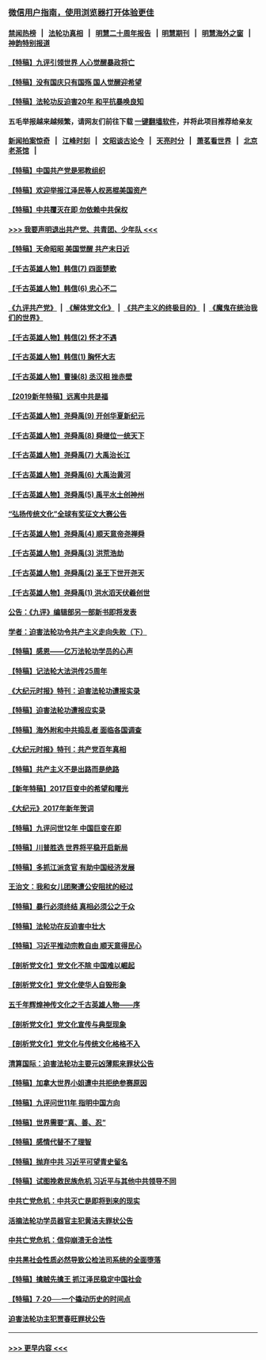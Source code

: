 ### [微信用户指南，使用浏览器打开体验更佳](https://github.com/gfw-breaker/banned-news1/blob/master/indexes/wechat-guide.md?t=0)
#### [禁闻热榜](热点新闻.md?t=0)  &nbsp;&nbsp;|&nbsp;&nbsp; [法轮功真相](https://github.com/gfw-breaker/truth/blob/master/README.md?t=0) &nbsp;&nbsp;|&nbsp;&nbsp; [明慧二十周年报告](https://github.com/gfw-breaker/mh-reports/blob/master/README.md?t=0) &nbsp;&nbsp;|&nbsp;&nbsp;[明慧期刊](https://github.com/gfw-breaker/mh-qikan) &nbsp;&nbsp;|&nbsp;&nbsp; [明慧海外之窗](https://github.com/gfw-breaker/mh-news/blob/master/README.md?t=0) &nbsp;&nbsp;|&nbsp;&nbsp; [神韵特别报道](https://github.com/gfw-breaker/mh-news/blob/master/shenyun.md?t=0)
#### [【特稿】九评引领世界 人心觉醒暴政将亡](../pages/nsc424/n11660496.md?t=02092333) 
#### [【特稿】没有国庆只有国殇 国人觉醒迎希望](../pages/nsc424/n11549354.md?t=02092333) 
#### [【特稿】法轮功反迫害20年 和平抗暴唤良知](../pages/nsc424/n11389135.md?t=02092333) 
#### 五毛举报越来越频繁，请网友们前往下载 [一键翻墙软件](https://github.com/gfw-breaker/ssr-accounts)，并将此项目推荐给亲友
#### [新闻拍案惊奇](https://github.com/gfw-breaker/banned-news1/blob/master/pages/link4.md) &nbsp;&nbsp;|&nbsp;&nbsp; [江峰时刻](https://github.com/gfw-breaker/banned-news1/blob/master/pages/link4.md) &nbsp;&nbsp;|&nbsp;&nbsp; [文昭谈古论今](https://github.com/gfw-breaker/banned-news1/blob/master/pages/link4.md) &nbsp;&nbsp;|&nbsp;&nbsp; [天亮时分](https://github.com/gfw-breaker/banned-news1/blob/master/pages/link4.md) &nbsp;&nbsp;|&nbsp;&nbsp; [萧茗看世界](https://github.com/gfw-breaker/banned-news1/blob/master/pages/link4.md) &nbsp;&nbsp;|&nbsp;&nbsp; [北京老茶馆](https://github.com/gfw-breaker/banned-news1/blob/master/pages/link4.md) &nbsp;&nbsp;|&nbsp;&nbsp; 
#### [【特稿】中国共产党是邪教组织](../pages/nsc424/n11355551.md?t=02092333) 
#### [【特稿】欢迎举报江泽民等人权恶棍美国资产](../pages/nsc424/n11303040.md?t=02092333) 
#### [【特稿】中共覆灭在即 勿依赖中共保权](../pages/nsc424/n11278510.md?t=02092333) 
#### [>>> 我要声明退出共产党、共青团、少年队 <<<](https://github.com/begood0513/goodnews/blob/master/quit/letter.md) 
#### [【特稿】天命昭昭 美国觉醒 共产末日近](../pages/nsc424/n11150259.md?t=02092333) 
#### [【千古英雄人物】韩信(7) 四面楚歌](../pages/nsc424/n7552608.md?t=02092333) 
#### [【千古英雄人物】韩信(6) 忠心不二](../pages/nsc424/n7552572.md?t=02092333) 
#### [《九评共产党》](https://github.com/begood0513/9ping.md/blob/master/README.md) &nbsp;|&nbsp; [《解体党文化》](../../../../jtdwh.md/blob/master/README.md)  &nbsp;|&nbsp; [《共产主义的终极目的》](../../../../gczydzjmd.md/blob/master/README.md) &nbsp;|&nbsp; [《魔鬼在统治我们的世界》](../../../../mgztzwmdsj.md/blob/master/README.md) 
#### [【千古英雄人物】韩信(2) 怀才不遇](../pages/nsc424/n7547691.md?t=02092333) 
#### [【千古英雄人物】韩信(1) 胸怀大志](../pages/nsc424/n7544501.md?t=02092333) 
#### [【千古英雄人物】曹操(8) 丞汉相 挫赤壁](../pages/nsc424/n7662490.md?t=02092333) 
#### [【2019新年特稿】远离中共是福](../pages/nsc424/n10942748.md?t=02092333) 
#### [【千古英雄人物】尧舜禹(9) 开创华夏新纪元](../pages/nsc424/n7519873.md?t=02092333) 
#### [【千古英雄人物】尧舜禹(8) 舜继位一统天下](../pages/nsc424/n7515411.md?t=02092333) 
#### [【千古英雄人物】尧舜禹(7) 大禹治长江](../pages/nsc424/n7475820.md?t=02092333) 
#### [【千古英雄人物】尧舜禹(6) 大禹治黄河](../pages/nsc424/n7475816.md?t=02092333) 
#### [【千古英雄人物】尧舜禹(5) 禹平水土创神州](../pages/nsc424/n7475809.md?t=02092333) 
#### [“弘扬传统文化”全球有奖征文大赛公告](../pages/nsc424/n10889849.md?t=02092333) 
#### [【千古英雄人物】尧舜禹(4) 顺天意帝尧禅舜](../pages/nsc424/n7471624.md?t=02092333) 
#### [【千古英雄人物】尧舜禹(3) 洪荒浩劫](../pages/nsc424/n7471607.md?t=02092333) 
#### [【千古英雄人物】尧舜禹(2) 圣王下世开尧天](../pages/nsc424/n7467643.md?t=02092333) 
#### [【千古英雄人物】尧舜禹(1) 洪水滔天伏羲创世](../pages/nsc424/n7467618.md?t=02092333) 
#### [公告：《九评》编辑部另一部新书即将发表](../pages/nsc424/n10405104.md?t=02092333) 
#### [学者：迫害法轮功令共产主义走向失败（下）](../pages/nsc424/n10009951.md?t=02092333) 
#### [【特稿】感恩——亿万法轮功学员的心声](../pages/nsc424/n9880260.md?t=02092333) 
#### [【特稿】记法轮大法洪传25周年](../pages/nsc424/n9116480.md?t=02092333) 
#### [《大纪元时报》特刊：迫害法轮功遭报实录](../pages/nsc424/n9082916.md?t=02092333) 
#### [【特稿】迫害法轮功遭报应实录](../pages/nsc424/n9055656.md?t=02092333) 
#### [【特稿】海外附和中共捣乱者 面临各国调查](../pages/nsc424/n9047645.md?t=02092333) 
#### [《大纪元时报》特刊：共产党百年真相](../pages/nsc424/n8879818.md?t=02092333) 
#### [【特稿】共产主义不是出路而是绝路](../pages/nsc424/n8792816.md?t=02092333) 
#### [【新年特稿】2017巨变中的希望和曙光](../pages/nsc424/n8655525.md?t=02092333) 
#### [《大纪元》2017年新年贺词](../pages/nsc424/n8651727.md?t=02092333) 
#### [【特稿】九评问世12年 中国巨变在即](../pages/nsc424/n8506053.md?t=02092333) 
#### [【特稿】川普胜选 世界将平稳开启新局](../pages/nsc424/n8482166.md?t=02092333) 
#### [【特稿】多抓江派贪官 有助中国经济发展](../pages/nsc424/n8454769.md?t=02092333) 
#### [王治文：我和女儿团聚遭公安阻扰的经过](../pages/nsc424/n8186638.md?t=02092333) 
#### [【特稿】暴行必须终结‭ ‬真相必须公之于众](../pages/nsc424/n8103572.md?t=02092333) 
#### [【特稿】法轮功在反迫害中壮大](../pages/nsc424/n7915493.md?t=02092333) 
#### [【特稿】习近平推动宗教自由 顺天意得民心](../pages/nsc424/n7782230.md?t=02092333) 
#### [【剖析党文化】党文化不除 中国难以崛起](../pages/nsc424/n7484466.md?t=02092333) 
#### [【剖析党文化】党文化使华人自毁形象](../pages/nsc424/n7480414.md?t=02092333) 
#### [五千年辉煌神传文化之千古英雄人物——序](../pages/nsc424/n7465898.md?t=02092333) 
#### [【剖析党文化】党文化宣传与典型现象](../pages/nsc424/n4667282.md?t=02092333) 
#### [【剖析党文化】党文化与传统文化格格不入](../pages/nsc424/n4665279.md?t=02092333) 
#### [清算国际：迫害法轮功主要元凶薄熙来罪状公告](../pages/nsc424/n4621860.md?t=02092333) 
#### [【特稿】加拿大世界小姐遭中共拒绝参赛原因](../pages/nsc424/n4585305.md?t=02092333) 
#### [【特稿】九评问世11年 指明中国方向](../pages/nsc424/n4578971.md?t=02092333) 
#### [【特稿】世界需要“真、善、忍”](../pages/nsc424/n4577812.md?t=02092333) 
#### [【特稿】感情代替不了理智](../pages/nsc424/n4564327.md?t=02092333) 
#### [【特稿】抛弃中共 习近平可望青史留名](../pages/nsc424/n4549169.md?t=02092333) 
#### [【特稿】试图挽救民族危机 习近平与其他中共领导不同](../pages/nsc424/n4548555.md?t=02092333) 
#### [中共亡党危机：中共灭亡是即将到来的现实](../pages/nsc424/n4547349.md?t=02092333) 
#### [活摘法轮功学员器官主犯黄洁夫罪状公告](../pages/nsc424/n4547015.md?t=02092333) 
#### [中共亡党危机：信仰崩溃无合法性](../pages/nsc424/n4545222.md?t=02092333) 
#### [中共黑社会性质必然导致公检法司系统的全面堕落](../pages/nsc424/n4541854.md?t=02092333) 
#### [【特稿】擒贼先擒王 抓江泽民稳定中国社会](../pages/nsc424/n4530296.md?t=02092333) 
#### [【特稿】7‧20──一个撬动历史的时间点](../pages/nsc424/n4481700.md?t=02092333) 
#### [迫害法轮功主犯贾春旺罪状公告](../pages/nsc424/n4455857.md?t=02092333) 

----
#### [ >>> 更早内容 <<< ](../indexes/nsc424-earlier.md)
